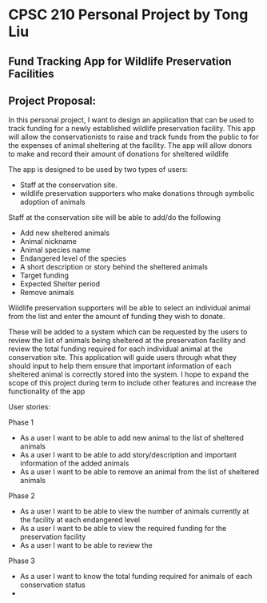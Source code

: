# CPSC 210 Personal Project by Tong Liu
## Fund Tracking App for Wildlife Preservation Facilities
## Project Proposal:

In this personal project, I want to design an application that can be used to track funding for a newly established wildlife preservation facility. This app will allow the conservationists to raise and track funds from the public to for the expenses of animal sheltering at the facility. The app will allow donors to make and record their amount of donations for sheltered wildlife


The app is designed to be used by two types of users:
- Staff at the conservation site.  
- wildlife preservation supporters who make donations through symbolic adoption of animals




Staff at the conservation site will be able to add/do the following
- Add new sheltered animals
- Animal nickname
- Animal species name
- Endangered level of the species
- A short description or story behind the sheltered animals
- Target funding
- Expected Shelter period
- Remove animals


Wildlife preservation supporters will be able to select an individual animal from the list and enter the amount of funding they wish to donate.

These will be added to a system which can be requested by the users to review the list of animals being sheltered at the preservation facility and review the total funding required for each individual animal at the conservation site. This application will guide users through what they should input to help them ensure that important information of each sheltered animal is correctly stored into the system. I hope to expand the scope of this project during term to include other features and increase the functionality of the app

User stories:

Phase 1


- As a user I want to be able to add new animal to the list of sheltered animals
- As a user I want to be able to add story/description and important information of the added animals
- As a user I want to be able to remove an animal from the list of sheltered animals

Phase 2
- As a user I want to be able to view the number of animals currently at the facility at each endangered level  
- As a user I want to be able to view the required funding for the preservation facility
- As a user I want to be able to review the 

Phase 3

- As a user I want to know the total funding required for animals of each conservation status
- 



